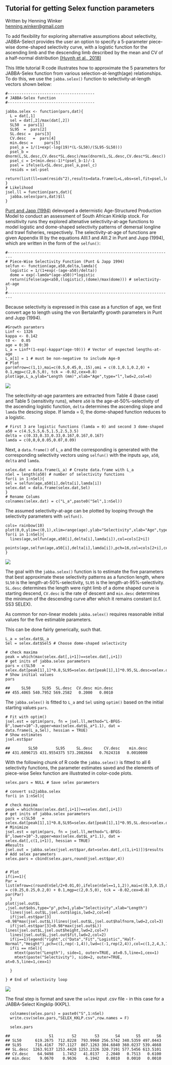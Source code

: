 Tutorial for getting Selex function parameters
----------------------------------------------

Written by Henning Winker <br> <henning.winker@gmail.com>

To add flexibility for exploring alternative assumptions about
selectivity, JABBA-Select provides the user an option to specify a
5-parameter piece-wise dome-shaped selectivity curve, with a logistic
function for the ascending limb and the descending limb described by the
mean and CV of a half-normal distribution [(Huynh et al.,
2018)](https://afspubs.onlinelibrary.wiley.com/doi/full/10.1002/mcf2.10027)

This little tutorial R code illustrates how to approximate the 5
parameters for JABBA-Selex function from various
selection-at-length(age) relationships. To do this, we use the
`jabba.selex()` function to selectivity-at-length vectors shown below:

    #--------------------------------------
    # JABBA-Selex function
    #--------------------------------------

    jabba.selex <- function(pars,dat){
      L = dat[,1]
      sel = dat[,2]/max(dat[,2])
      SL50  = pars[1]
      SL95  =  pars[2]
      SL.desc =  pars[3]    
      CV.desc   =  pars[4]
      min.desc =     pars[5]
      psel_a = 1/(1+exp(-log(19)*(L-SL50)/(SL95-SL50)))
      psel_b = dnorm(L,SL.desc,CV.desc*SL.desc)/max(dnorm(L,SL.desc,CV.desc*SL.desc))
      psel_c = 1+(min.desc-1)*(psel_b-1)/-1
      psel = ifelse(L<SL.desc,psel_a,psel_c)
      resids = sel-psel
      return(list(ll=sum(resids^2),results=data.frame(L=L,obs=sel,fit=psel,logis=psel_a,halfnorm=psel_b,height=psel_c)))
    }
    # Likelihood
    jsel.ll = function(pars,dat){
      jabba.selex(pars,dat)$ll
    } 

[Punt and Japp
(1994)](https://www.tandfonline.com/doi/pdf/10.2989/025776194784286996)
delevoped a determistic Age-Structured Production Model to conduct an
assessment of South African Kinklip stock. For sensitivity runs they
explored altenative selectivity-at-age functions to model logistic and
dome-shaped selectivity patterns of demersal longline and trawl
fisheries, respectively. The selectivity-at-age of functions are given
Appendix III by the equations AIII.1 and AIII.2 in Punt and Jupp (1994),
which are written in the form of the `selfun()`:

    #------------------------------------------------------------------------
    # Piece-Wise Selectivity Function (Punt & Japp 1994)
    selfun <- function(age,a50,delta,lamda){
      logistic = 1/(1+exp(-(age-a50)/delta))  
      dome = exp(-lamda*(age-a50))*logistic 
      return(ifelse(age<a50,(logistic),(dome)/max(dome))) # selectivity-at-age
    }
    #------------------------------------------------------------------------

Because selectivity is expressed in this case as a function of age, we
first convert age to length using the von Bertalanffy growth parameters
in Punt and Jupp (1994).

    #Growth paramters
    Linf <- 1326
    kappa <- 0.142
    t0 <-  0.05
    age = 0:30
    L_a = Linf*(1-exp(-kappa*(age-t0))) # Vector of expected lengths-at-age
    L_a[1] = 1 # must be non-negative to include Age-0
    # Plot
    par(mfrow=c(1,1),mai=c(0.5,0.45,0,.15),omi = c(0.1,0.1,0.2,0) + 0.1,mgp=c(2,0.5,0), tck = -0.02,cex=0.8)
    plot(age,L_a,ylab="Length (mm)",xlab="Age",type="l",lwd=2,col=4)

![](SELEX_Tutorial_files/figure-markdown_strict/unnamed-chunk-3-1.png)

The selectivity-at-age paramters are extracted from Table 4 (base case)
and Table 5 (sensitivity runs), where `a50` is the
age-at-50%-selectivity of the ascending logistic function, `delta`
determines the ascending slope and `lamda` the descing slope. If lamda =
0, the dome-shaped function reduces to a logistic.

    # First 3 are logistic functions (lamda = 0) and second 3 dome-shaped
    a50 = c(4.5,5.5,6.5,1.5,2.5,3.5)
    delta = c(0.33,0.33,0.33,0.167,0.167,0.167)
    lamda = c(0,0,0,0.05,0.07,0.09)

Next, a `data.frame()` of `L_a` and the corresponding is generated with
the corresponding selectivity vectors using `selfun()` with the inputs
`age`, `a50`, `delta` and `lamda`.

    selex.dat = data.frame(L_a) # Create data.frame with L_a
    nSel = length(a50) # number of selectivity functions
    for(i in 1:nSel){ 
    Sel = selfun(age,a50[i],delta[i],lamda[i]) 
    selex.dat = data.frame(selex.dat,Sel)
    }
    # Rename Colums
    colnames(selex.dat) = c("L_a",paste0("Sel",1:nSel))

The assumed selectivity-at-age can be plotted by looping through the
selectivity parameters with `selfun()`.

    cols= rainbow(10) 
    plot(0,0,ylim=c(0,1),xlim=range(age),ylab="Selectivity",xlab="Age",type="h")
    for(i in 1:nSel){ 
      lines(age,selfun(age,a50[i],delta[i],lamda[i]),col=cols[2+i])
      points(age,selfun(age,a50[i],delta[i],lamda[i]),pch=16,col=cols[2+i],cex=0.7)
    }

![](SELEX_Tutorial_files/figure-markdown_strict/unnamed-chunk-6-1.png)

The goal with the `jabba.selex()` function is to estimate the five
parameters that best approximate these selectivity patterns as a
function length, where `SL50` is the length-at-50%-selectivity, `SL95`
is the length-at-95%-selectivity. `SL.desc` determines the length were
right limb of a dome shaped curve is starting descend, `CV.desc` is the
rate of descent and `min.desc` determines the minimum of the descending
curve after which it remains constant (c.f. SS3 SELEX).

As common for non-linear models `jabba.selex()` requires reasonable
initial values for the five estimable parameters.

This can be done fairly generically, such that.

    L_a = selex.dat$L_a
    Sel = selex.dat$Sel5 # Choose dome-shaped selectivity

    # check maxima 
    peak = which(max(selex.dat[,i+1])==selex.dat[,i+1])
    # get inits of jabba.selex parameters
    pars = c(SL50   = selex.dat[peak[1],1]*0.8,SL95=selex.dat[peak[1],1]*0.95,SL.desc=selex.dat[max(peak),1],CV.desc=0.2,min.desc=0.001)
    # Show initial values
    pars

    ##     SL50     SL95  SL.desc  CV.desc min.desc 
    ## 455.4065 540.7952 569.2582   0.2000   0.0010

The `jabba.selex()` is fitted to `L_a` and `Sel` using `optim()` based
on the initial starting values `pars`.

    # Fit with optim()
    jsel.est = optim(pars, fn = jsel.ll,method="L-BFGS-B",lower=10^-3,upper=max(selex.dat$L_a*1.1), dat = data.frame(L_a,Sel), hessian = TRUE)
    # Show estimates
    jsel.est$par

    ##        SL50        SL95     SL.desc     CV.desc    min.desc 
    ## 431.6096715 431.9554375 573.2082664   0.7624318   0.0010000

With the following chunk of R code the `jabba.selex()` is fitted to all
6 selectivity functions, the parameter estimates saved and the elements
of piece-wise Selex function are illustrated in color-code plots.

    selex.pars = NULL # Save selex parameters

    # convert ss2jabba.selex
    for(i in 1:nSel){
      
    # check maxima
    peak = which(max(selex.dat[,i+1])==selex.dat[,i+1])
    # get inits of jabba.selex parameters
    pars = c(SL50   = selex.dat[peak[1],1]*0.8,SL95=selex.dat[peak[1],1]*0.95,SL.desc=selex.dat[max(peak),1],CV.desc=0.2,min.desc=0.001)
    # Minimize
    jsel.est = optim(pars, fn = jsel.ll,method="L-BFGS-B",lower=10^-3,upper=max(selex.dat$L_a*1.1), dat = selex.dat[,c(1,i+1)], hessian = TRUE)
    #Results
    jsel.out = jabba.selex(jsel.est$par,dat=selex.dat[,c(1,i+1)])$results 
    # Add selex parameters
    selex.pars = cbind(selex.pars,round(jsel.est$par,4))
      
      
    # Plot
    if(i==1){
    Par = list(mfrow=c(round(nSel/2+0.01,0),ifelse(nSel==1,1,2)),mai=c(0.3,0.15,0,.15),omi = c(0.25,0.25,0.2,0) + 0.1,mgp=c(2,0.5,0), tck = -0.02,cex=0.8)
    par(Par)
      }
    plot(jsel.out$L ,jsel.out$obs,type="p",pch=1,ylab="Selectivity",xlab="Length")
      lines(jsel.out$L,jsel.out$logis,lwd=2,col=4)
      if(jsel.est$par[3]<0.98*max(jsel.out$L))lines(jsel.out$L,jsel.out$halfnorm,lwd=2,col=3)
      if(jsel.est$par[3]<0.98*max(jsel.out$L)) lines(jsel.out$L,jsel.out$height,lwd=2,col=7)
      lines(jsel.out$L,jsel.out$fit,lwd=2,col=2)
      if(i==1)legend("right",c("Data","Fit","Logistic","Half-Normal","Height"),pch=c(1,rep(-1,4)),lwd=c(-1,rep(2,4)),col=c(1,2,4,3,7),cex=0.8,bty="n")
      if(i == nSel){
        mtext(paste("Length"), side=1, outer=TRUE, at=0.5,line=1,cex=1)
        mtext(paste("Selectivity"), side=2, outer=TRUE, at=0.5,line=1,cex=1)
        
      }
      
    } # End of selectivity loop

![](SELEX_Tutorial_files/figure-markdown_strict/unnamed-chunk-9-1.png)

The final step is format and save the `selex` input .csv file - in this
case for a JABBA-Select Kingklip (KKPL).

      colnames(selex.pars) = paste0("S",1:nSel)
      write.csv(selex.pars,"SELEX_KKLP.csv",row.names = F)

      selex.pars

    ##                 S1        S2        S3       S4       S5       S6
    ## SL50      619.2675  712.8228  793.9960 256.5742 340.5359 497.0443
    ## SL95      716.4167  797.1127  867.1263 304.6840 360.0237 539.4668
    ## SL.desc  1263.9137 1253.4428 1253.2326 320.7191 577.5456 613.5101
    ## CV.desc    64.9498    1.7452   41.0137   2.2040   0.7513   0.6100
    ## min.desc    9.0670    0.9636    6.1942   0.0010   0.0010   0.0010
